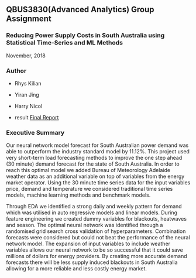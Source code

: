 ## QBUS3830(Advanced Analytics) Group Assignment
### Reducing Power Supply Costs in South Australia using Statistical Time-Series and ML Methods

November, 2018

### Author
- Rhys Kilian 
- Yiran Jing
- Harry Nicol

- result [Final Report](../MachineLearningTimeSeries/Report.pdf)

### Executive Summary
Our neural network model forecast for South Australian power demand was able to outperform the industry standard model by 11.12%. This project used very short-term load forecasting methods to improve the one step ahead (30 minute) demand forecast for the state of South Australia. In order to reach this optimal model we added Bureau of Meteorology Adelaide weather data as an additional variable on top of variables from the energy market operator. Using the 30 minute time series data for the input variables price, demand and temperature we considered traditional time series models, machine learning methods and benchmark models.

Through EDA we identified a strong daily and weekly pattern for demand which was utilised in auto regressive models and linear models. During feature engineering we created dummy variables for blackouts, heatwaves and season. The optimal neural network was identified through a randomised grid search cross validation of hyperparameters. Combination forecasts were considered but could not beat the performance of the neural network model. The expansion of input variables to include weather variables allows our neural network to be so successful that it could save millions of dollars for energy providers. By creating more accurate demand forecasts there will be less supply induced blackouts in South Australia allowing for a more reliable and less costly energy market.
